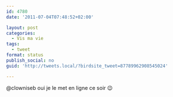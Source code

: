 ```yaml
---
id: 4780
date: '2011-07-04T07:48:52+02:00'

layout: post
categories:
  - Vis ma vie
tags:
  - tweet
format: status
publish_social: no
guid: 'http://tweets.local/?birdsite_tweet=87789962908545024'

---
```


@clowniseb oui je le met en ligne ce soir 😉